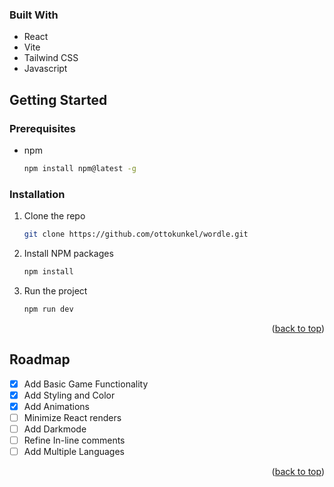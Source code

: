 
<a name="readme-top"></a>


### Built With

* React
* Vite
* Tailwind CSS
* Javascript



<!-- GETTING STARTED -->
## Getting Started

### Prerequisites

* npm
  ```sh
  npm install npm@latest -g
  ```

### Installation

1. Clone the repo
   ```sh
   git clone https://github.com/ottokunkel/wordle.git
   ```
2. Install NPM packages
   ```sh
   npm install
   ```
3. Run the project
   ```sh
   npm run dev
   ```

<p align="right">(<a href="#readme-top">back to top</a>)</p>


<!-- ROADMAP -->
## Roadmap

- [x] Add Basic Game Functionality
- [x] Add Styling and Color
- [x] Add Animations
- [ ] Minimize React renders
- [ ] Add Darkmode
- [ ] Refine In-line comments
- [ ] Add Multiple Languages

<p align="right">(<a href="#readme-top">back to top</a>)</p>



